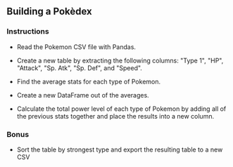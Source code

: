 ## Building a Pokèdex

### Instructions

  * Read the Pokemon CSV file with Pandas.

  * Create a new table by extracting the following columns: "Type 1", "HP", "Attack", "Sp. Atk", "Sp. Def", and "Speed".

  * Find the average stats for each type of Pokemon.

  * Create a new DataFrame out of the averages.

  * Calculate the total power level of each type of Pokemon by adding all of the previous stats together and place the results into a new column.

### Bonus

  * Sort the table by strongest type and export the resulting table to a new CSV
